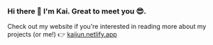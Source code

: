 ### Hi there 👋 I'm Kai. Great to meet you :sunglasses:.
Check out my website if you're interested in reading more about my projects (or me!) :point_right: [kaijun.netlify.app](https://kaijun.netlify.app/)


<!--
**zhg-kj/zhg-kj** is a ✨ _special_ ✨ repository because its `README.md` (this file) appears on your GitHub profile.

Here are some ideas to get you started:

- 🔭 I’m currently working on ...
- 🌱 I’m currently learning ...
- 👯 I’m looking to collaborate on ...
- 🤔 I’m looking for help with ...
- 💬 Ask me about ...
- 📫 How to reach me: ...
- 😄 Pronouns: ...
- ⚡ Fun fact: ...
-->
